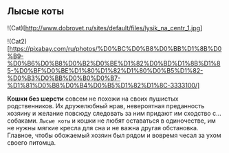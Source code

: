 ## Лысые коты

!(Cat)[http://www.dobrovet.ru/sites/default/files/lysik_na_centr_1.jpg]

!(Cat2)[https://pixabay.com/ru/photos/%D0%BC%D0%B8%D0%BB%D1%8B%D0%B9-%D0%B6%D0%B8%D0%B2%D0%BE%D1%82%D0%BD%D1%8B%D1%85-%D0%BF%D0%BE%D1%80%D1%82%D1%80%D0%B5%D1%82-%D0%B3%D0%BB%D0%B0%D0%B7-%D1%81%D0%B8%D0%B4%D0%B5%D1%82%D1%8C-3333100/]

**Кошки без шерсти** совсем не похожи на своих пушистых родственников. Их дружелюбный нрав, невероятная преданность хозяину и желание повсюду следовать за ним придают им сходство с… собаками. `Лысые коты` и кошки не любят оставаться в одиночестве, им не нужны мягкие кресла для сна и не важна другая обстановка. Главное, чтобы обожаемый хозяин был рядом и вовремя чесал за ухом своего питомца.

